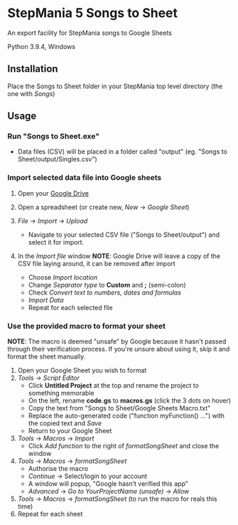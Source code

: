 # StepMania 5 Songs to Sheet

An export facility for StepMania songs to Google Sheets

Python 3.9.4, Windows

## Installation

Place the Songs to Sheet folder in your StepMania top level directory (the one with _Songs_)

## Usage

### Run "Songs to Sheet.exe"

* Data files (CSV) will be placed in a folder called "output" (eg. "Songs to Sheet/output/Singles.csv")

### Import selected data file into Google sheets

1. Open your [Google Drive](https://drive.google.com)
2. Open a spreadsheet (or create new, _New_ -> _Google Sheet_)
3. _File_ -> _Import_ -> _Upload_
   * Navigate to your selected CSV file ("Songs to Sheet/output") and select it for import.
4. In the _Import file_ window
__NOTE__: Google Drive will leave a copy of the CSV file laying around, it can be removed after import

   * Choose _Import location_
   * Change _Separator type_ to __Custom__ and __;__ (semi-colon)
   * Check _Convert text to numbers, dates and formulas_
   * _Import Data_
   * Repeat for each selected file

### Use the provided macro to format your sheet
__NOTE__: The macro is deemed "unsafe" by Google because it hasn't passed through their verification process.
If you're unsure about using it, skip it and format the sheet manually.

1. Open your Google Sheet you wish to format
2. _Tools_ -> _Script Editor_
   * Click __Untitled Project__ at the top and rename the project to something memorable
   * On the left, rename __code.gs__ to __macros.gs__ (click the 3 dots on hover)
   * Copy the text from "Songs to Sheet/Google Sheets Macro.txt"
   * Replace the auto-generated code ("function myFunction() ...") with the copied text and _Save_
   * Return to your Google Sheet
3. _Tools_ -> _Macros_ -> _Import_
   * Click _Add function_ to the right of _formatSongSheet_ and close the window
4. _Tools_ -> _Macros_ -> _formatSongSheet_
   * Authorise the macro
   * _Continue_ -> Select/login to your account
   * A window will popup, "Google hasn’t verified this app"
   * _Advanced_ -> _Go to YourProjectName (unsafe)_ -> _Allow_
5. _Tools_ -> _Macros_ -> _formatSongSheet_ (to run the macro for reals this time)
6. Repeat for each sheet
